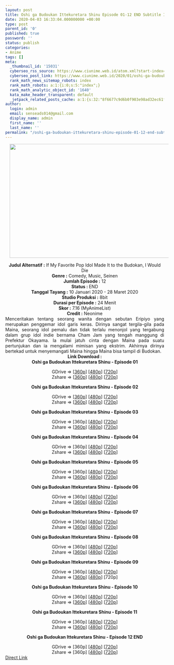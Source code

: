 ```yaml
---
layout: post
title: Oshi ga Budoukan Ittekuretara Shinu Episode 01-12 END Subtitle Indonesia
date: 2020-04-03 16:33:04.000000000 +00:00
type: post
parent_id: '0'
published: true
password: ''
status: publish
categories:
- Anime
tags: []
meta:
  _thumbnail_id: '15031'
  cyberseo_rss_source: https://www.ciunime.web.id/atom.xml?start-index=901&max-results=150
  cyberseo_post_link: https://www.ciunime.web.id/2020/01/oshi-ga-budoukan-ittekuretara-shinu.html
  rank_math_news_sitemap_robots: index
  rank_math_robots: a:1:{i:0;s:5:"index";}
  rank_math_analytic_object_id: '1640'
  kata_make_header_transparent: default
  _jetpack_related_posts_cache: a:1:{s:32:"8f6677c9d6b0f903e98ad32ec61f8deb";a:2:{s:7:"expires";i:1644999431;s:7:"payload";a:0:{}}}
author:
  login: admin
  email: senseads014@gmail.com
  display_name: admin
  first_name: ''
  last_name: ''
permalink: "/oshi-ga-budoukan-ittekuretara-shinu-episode-01-12-end-subtitle-indonesia/"
---
```

<div class="separator" style="clear: both; text-align: center;"><a href="https://1.bp.blogspot.com/-nGEK1qi9ThQ/XhhM_DKX63I/AAAAAAAAd0o/oCpVKcQRYFI7FSKz_JbhypHmJtOJv3olQCLcBGAsYHQ/s1600/Oshi%2Bga%2BBudoukan%2BIttekuretara%2BShinu.jpg" imageanchor="1" style="margin-left: 1em; margin-right: 1em;"><img border="0" data-original-height="720" data-original-width="1280" height="360" src="{{ site.baseurl }}/assets/2020/04/Oshi%2Bga%2BBudoukan%2BIttekuretara%2BShinu.jpg" width="640" /></a></div>
<p>
<div style="text-align: center;"><b>Judul</b><b><b>&nbsp;Alternatif</b>&nbsp;:</b>&nbsp;If My Favorite Pop Idol Made It to the Budokan, I Would Die</div>
<div style="text-align: center;"><b>Genre :</b>&nbsp;Comedy, Music, Seinen</div>
<div style="text-align: center;"><b>Jumlah Episode :</b>&nbsp;12<br /><b>Status :&nbsp;</b>END<br /><b>Tanggal Tayang :</b>&nbsp;10 Januari 2020&nbsp;- 28 Maret 2020<br /><b>Studio Produksi :</b>&nbsp;8bit<br /><b>Durasi per Episode :</b>&nbsp;24 Menit</div>
<div style="text-align: center;"><b>Skor :</b>&nbsp;7.16 (MyAnimeList)<br /><b>Credit :</b>&nbsp;Neonime</div>
<div style="text-align: center;"></div>
<div style="text-align: justify;">Menceritakan tentang seorang wanita dengan sebutan Eripiyo yang merupakan penggemar idol garis keras. Dirinya sangat tergila-gila pada Maina, seorang idol pemalu dan tidak terlalu menonjol yang tergabung dalam grup idol indie bernama Cham Jam yang tengah manggung di Prefektur Okayama. Ia mulai jatuh cinta dengan Maina pada suatu pertunjukan dan ia mengalami mimisan yang ekstrim. Akhirnya dirinya bertekad untuk menyemangati Maina hingga Maina bisa tampil di Budokan.</div>
<div style="text-align: justify;"></div>
<div style="text-align: justify;"></div>
<div style="text-align: center;"><b>Link Download :</b></div>
<div style="text-align: center;"><b>Oshi ga Budoukan Ittekuretara Shinu&nbsp;- Episode 01</b></p>
<div style="text-align: center;">GDrive =&gt; [<a href="https://drive.google.com/uc?export=download&amp;id=1WrhIr7F3ijrAC9rNSubTTmaJFn_eaUlL" target="_blank" rel="noopener">360p</a>] [<a href="https://drive.google.com/uc?id=1IzYYe3iVaHDwurS_HpahHOKe8LCl7Oo6" target="_blank" rel="noopener">480p</a>] [<a href="https://drive.google.com/uc?id=1tvizIJIbQFnC-GHN0vjBea46rvbAoQ6B" target="_blank" rel="noopener">720p</a>]<br />Zshare =&gt; [<a href="https://www109.zippyshare.com/v/cyPVq6sU/file.html" target="_blank" rel="noopener">360p</a>] [<a href="https://www83.zippyshare.com/v/XimupH9C/file.html" target="_blank" rel="noopener">480p</a>] [<a href="https://www19.zippyshare.com/v/2bgYfdAo/file.html" target="_blank" rel="noopener">720p</a>]</p>
<p><b>Oshi ga Budoukan Ittekuretara Shinu&nbsp;- Episode 02</b></p>
<div style="text-align: center;">GDrive =&gt; [<a href="https://drive.google.com/uc?export=download&amp;id=1asJr85NDLA7WS-7QMtlowYKdIfWZA4tb" target="_blank" rel="noopener">360p</a>] [<a href="https://drive.google.com/uc?id=18oXLxK9N2wCIytBzY8CZjmyfWpw9pb0x" target="_blank" rel="noopener">480p</a>] [<a href="https://drive.google.com/uc?id=1KkWbBz-vdKcZxLlgXdBden_as6UfCGxs" target="_blank" rel="noopener">720p</a>]<br />Zshare =&gt; [<a href="https://www120.zippyshare.com/v/fv7el54b/file.html" target="_blank" rel="noopener">360p</a>] [<a href="https://www113.zippyshare.com/v/f2iEQrQv/file.html" target="_blank" rel="noopener">480p</a>] [<a href="https://www52.zippyshare.com/v/vZWMyXBB/file.html" target="_blank" rel="noopener">720p</a>]</p>
<p><b>Oshi ga Budoukan Ittekuretara Shinu&nbsp;- Episode 03</b></p>
<div style="text-align: center;">GDrive =&gt; [360p] [<a href="https://drive.google.com/uc?id=1ypNUYgh0BNYfWJtdbRzf70YAAsQlm_vo" target="_blank" rel="noopener">480p</a>] [<a href="https://drive.google.com/uc?id=1X1WVce2afjD-mP7tVPsW1PVNZC0wY_Du" target="_blank" rel="noopener">720p</a>]<br />Zshare =&gt; [<a href="https://www32.zippyshare.com/v/1FkNnDwi/file.html" target="_blank" rel="noopener">360p</a>] [<a href="https://www42.zippyshare.com/v/j5jqaNbw/file.html" target="_blank" rel="noopener">480p</a>] [<a href="https://www15.zippyshare.com/v/7mntFzsu/file.html" target="_blank" rel="noopener">720p</a>]</p>
<p><b>Oshi ga Budoukan Ittekuretara Shinu&nbsp;- Episode 04</b></p>
<div style="text-align: center;">GDrive =&gt; [360p] [<a href="https://drive.google.com/uc?id=1b8uUZXWuaSZFZ2Z7eNV_pZA4to_ukTcF" target="_blank" rel="noopener">480p</a>] [<a href="https://drive.google.com/uc?id=1h0iK4SG8Lv-ULa8QQjQo_yYcsXlv6VON" target="_blank" rel="noopener">720p</a>]<br />Zshare =&gt; [<a href="https://www78.zippyshare.com/v/Gzd400bO/file.html" target="_blank" rel="noopener">360p</a>] [<a href="https://www13.zippyshare.com/v/ep0ejjdW/file.html" target="_blank" rel="noopener">480p</a>] [<a href="https://www40.zippyshare.com/v/Cc2hpJh8/file.html" target="_blank" rel="noopener">720p</a>]</p>
<p><b>Oshi ga Budoukan Ittekuretara Shinu&nbsp;- Episode 05</b></p>
<div style="text-align: center;">GDrive =&gt; [360p] [<a href="https://drive.google.com/uc?id=1Ce4vKX19eAinvzbC7xCLgkq5gY7Hb9zC" target="_blank" rel="noopener">480p</a>] [<a href="https://drive.google.com/uc?id=14bfSoNRc6OXGRPR0UOcM6wjoPGjgX8qI" target="_blank" rel="noopener">720p</a>]<br />Zshare =&gt; [<a href="https://www63.zippyshare.com/v/njiJDDSa/file.html" target="_blank" rel="noopener">360p</a>] [<a href="https://www109.zippyshare.com/v/OLseclzh/file.html" target="_blank" rel="noopener">480p</a>] [<a href="https://www46.zippyshare.com/v/wqwbEsYg/file.html" target="_blank" rel="noopener">720p</a>]</p>
<p><b>Oshi ga Budoukan Ittekuretara Shinu&nbsp;- Episode 06</b></p>
<div style="text-align: center;">GDrive =&gt; [360p] [<a href="https://drive.google.com/uc?id=1823wFotgWX7iORIj7xKWBJXciWT9Ru1p" target="_blank" rel="noopener">480p</a>] [<a href="https://drive.google.com/uc?id=1jtrTs39tT0dkTFNyGb5wLKBkIEu3Ixex" target="_blank" rel="noopener">720p</a>]<br />Zshare =&gt; [<a href="https://www83.zippyshare.com/v/thFAB51S/file.html" target="_blank" rel="noopener">360p</a>] [<a href="https://www98.zippyshare.com/v/IqofI8vb/file.html" target="_blank" rel="noopener">480p</a>] [<a href="https://www114.zippyshare.com/v/67DG31fP/file.html" target="_blank" rel="noopener">720p</a>]</p>
<p><b>Oshi ga Budoukan Ittekuretara Shinu&nbsp;- Episode 07</b></p>
<div style="text-align: center;">GDrive =&gt; [360p] [<a href="https://drive.google.com/uc?id=1RjejgZk2TM3OFU0YIelOt__X86o83opv" target="_blank" rel="noopener">480p</a>] [<a href="https://drive.google.com/uc?id=1MzwXEUE_VQh9FttrbLdXVmmnU_m2_RLb" target="_blank" rel="noopener">720p</a>]<br />Zshare =&gt; [<a href="https://www69.zippyshare.com/v/NlbuNOT6/file.html" target="_blank" rel="noopener">360p</a>] [<a href="https://www15.zippyshare.com/v/GHUkMSZK/file.html" target="_blank" rel="noopener">480p</a>] [<a href="https://www105.zippyshare.com/v/59sSs1TB/file.html" target="_blank" rel="noopener">720p</a>]</p>
<p><b>Oshi ga Budoukan Ittekuretara Shinu&nbsp;- Episode 08</b></p>
<div style="text-align: center;">GDrive =&gt; [360p] [<a href="https://drive.google.com/uc?id=1jWQ6ougMM2A15Ewpq_jTKdmmw2AQwkWQ" target="_blank" rel="noopener">480p</a>] [<a href="https://drive.google.com/uc?id=1bBN27u1pVRseKJs-YOOBydAOMqcUlab2" target="_blank" rel="noopener">720p</a>]<br />Zshare =&gt; [<a href="https://www37.zippyshare.com/v/HX2tvJen/file.html" target="_blank" rel="noopener">360p</a>] [<a href="https://www80.zippyshare.com/v/CPE3PTvY/file.html" target="_blank" rel="noopener">480p</a>] [<a href="https://www4.zippyshare.com/v/sJNjryxE/file.html" target="_blank" rel="noopener">720p</a>]</p>
<p><b>Oshi ga Budoukan Ittekuretara Shinu&nbsp;- Episode 09</b></p>
<div style="text-align: center;">GDrive =&gt; [360p] [<a href="https://drive.google.com/uc?id=1YkuWsptVQ3FJzsAPi_-8JMX6ceoHSviM" target="_blank" rel="noopener">480p</a>] [<a href="https://drive.google.com/uc?id=1Mx95RHYtqR1E81gsyTdHy6G5N-SrPnHq" target="_blank" rel="noopener">720p</a>]<br />Zshare =&gt; [<a href="https://www78.zippyshare.com/v/N1HX2h5m/file.html" target="_blank" rel="noopener">360p</a>] [<a href="https://www19.zippyshare.com/v/hkWNl4gc/file.html" target="_blank" rel="noopener">480p</a>] [720p]</p>
<p><b>Oshi ga Budoukan Ittekuretara Shinu&nbsp;- Episode 10</b></p>
<div style="text-align: center;">GDrive =&gt; [360p] [<a href="https://drive.google.com/uc?id=1bWi_S-_tMbB81lCPdJJnJy7txhA9fzyD" target="_blank" rel="noopener">480p</a>] [<a href="https://drive.google.com/uc?id=1zIQ-kHS09KGiiLm8t2nTLEaN2nGmyc1Z" target="_blank" rel="noopener">720p</a>]<br />Zshare =&gt; [<a href="https://www96.zippyshare.com/v/8MILnq22/file.html" target="_blank" rel="noopener">360p</a>] [<a href="https://www40.zippyshare.com/v/yY8zKejj/file.html" target="_blank" rel="noopener">480p</a>] [<a href="https://www32.zippyshare.com/v/R6HuQECt/file.html" target="_blank" rel="noopener">720p</a>]</p>
<p><b>Oshi ga Budoukan Ittekuretara Shinu&nbsp;- Episode 11</b></p>
<div style="text-align: center;">GDrive =&gt; [360p] [<a href="https://drive.google.com/uc?id=1eMJVHnEKAMwXOt8cNV45hiZ2iKQS4MDf" target="_blank" rel="noopener">480p</a>] [<a href="https://drive.google.com/uc?id=1MKLzXj21O4ddmmKj2IiCivpDOSfL6Qt2" target="_blank" rel="noopener">720p</a>]<br />Zshare =&gt; [<a href="https://www117.zippyshare.com/v/fpGSyJhp/file.html" target="_blank" rel="noopener">360p</a>] [<a href="https://www60.zippyshare.com/v/Qy8eHASm/file.html" target="_blank" rel="noopener">480p</a>] [<a href="https://www51.zippyshare.com/v/dWetAfRZ/file.html" target="_blank" rel="noopener">720p</a>]</p>
<p><b>Oshi ga Budoukan Ittekuretara Shinu&nbsp;- Episode 12 END</b></p>
<div style="text-align: center;">GDrive =&gt; [360p] [<a href="https://drive.google.com/uc?id=1XsZx44LlFZKd4lbshWI7L_YdE0lkgkxk" target="_blank" rel="noopener">480p</a>] [<a href="https://drive.google.com/uc?id=109L3ho1XmoUIa4MWR1n0ftda9NZJuPBD" target="_blank" rel="noopener">720p</a>]<br />Zshare =&gt; [360p] [<a href="https://www106.zippyshare.com/v/c954rjwp/file.html" target="_blank" rel="noopener">480p</a>] [<a href="https://www69.zippyshare.com/v/XAKqOvgR/file.html" target="_blank" rel="noopener">720p</a>]</div>
</div>
</div>
</div>
</div>
</div>
</div>
</div>
</div>
</div>
</div>
</div>
</div>
<link rel="stylesheet" href="https://cdnjs.cloudflare.com/ajax/libs/font-awesome/4.7.0/css/font-awesome.min.css" />
<div class="divbtn"> <a href="https://handymansurrender.com/fihup8buzv?key=94550f7ce39444073321dde3b8782f97" class="btn"><i class="fa fa-download"></i> Direct Link</a> </div>
